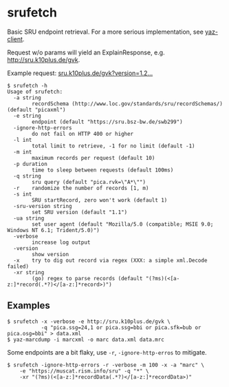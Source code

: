 # srufetch

Basic SRU endpoint retrieval. For a more serious implementation, see
[yaz-client](https://software.indexdata.com/yaz/doc/yaz-client.html).

Request w/o params will yield an ExplainResponse, e.g. http://sru.k10plus.de/gvk.

Example request: [sru.k10plus.de/gvk?version=1.2...](http://sru.k10plus.de/gvk?version=1.2&operation=searchRetrieve&query=pica.ssg=24,1%20or%20pica.ssg=bbi%20or%20pica.sfk=bub%20or%20pica.osg=bbi&maximumRecords=10&startRecord=10)

```shell
$ srufetch -h
Usage of srufetch:
  -a string
        recordSchema (http://www.loc.gov/standards/sru/recordSchemas/) (default "picaxml")
  -e string
        endpoint (default "https://sru.bsz-bw.de/swb299")
  -ignore-http-errors
        do not fail on HTTP 400 or higher
  -l int
        total limit to retrieve, -1 for no limit (default -1)
  -m int
        maximum records per request (default 10)
  -p duration
        time to sleep between requests (default 100ms)
  -q string
        sru query (default "pica.rvk=\"A*\"")
  -r    randomize the number of records [1, m)
  -s int
        SRU startRecord, zero won't work (default 1)
  -sru-version string
        set SRU version (default "1.1")
  -ua string
        set user agent (default "Mozilla/5.0 (compatible; MSIE 9.0; Windows NT 6.1; Trident/5.0)")
  -verbose
        increase log output
  -version
        show version
  -x    try to dig out record via regex (XXX: a simple xml.Decode failed)
  -xr string
        (go) regex to parse records (default "(?ms)(<[a-z:]*record(.*?)</[a-z:]*record>)")
```

## Examples

```shell
$ srufetch -x -verbose -e http://sru.k10plus.de/gvk \
           -q "pica.ssg=24,1 or pica.ssg=bbi or pica.sfk=bub or pica.osg=bbi" > data.xml
$ yaz-marcdump -i marcxml -o marc data.xml data.mrc
```

Some endpoints are a bit flaky, use `-r`, `-ignore-http-erros` to mitigate.

```shell
$ srufetch -ignore-http-errors -r -verbose -m 100 -x -a "marc" \
    -e "https://muscat.rism.info/sru" -q "*" \
    -xr "(?ms)(<[a-z:]*recordData(.*?)</[a-z:]*recordData>)"
```
